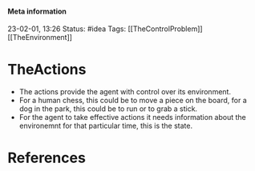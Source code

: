 #### Meta information
23-02-01, 13:26
Status: #idea
Tags: [[TheControlProblem]] [[TheEnvironment]]





# TheActions

- The actions provide the agent with control over its environment.
- For a human chess, this could be to move a piece on the board, for a dog in the park, this could be to run or to grab a stick.
- For the agent to take effective actions it needs information about the environemnt for that particular time, this is the state.





# References
